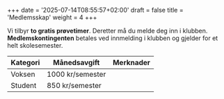 +++
date = '2025-07-14T08:55:57+02:00'
draft = false
title = 'Medlemsskap'
weight = 4
+++

Vi tilbyr **to gratis prøvetimer**. Deretter må du melde deg inn i klubben.  
**Medlemskontingenten** betales ved innmelding i klubben og gjelder for et helt skolesemester.

| Kategori | Månedsavgift     | Merknader                        |
|----------|------------------|----------------------------------|
| Voksen   | 1000 kr/semester |                   |
| Student  | 850 kr/semester  |                   |


